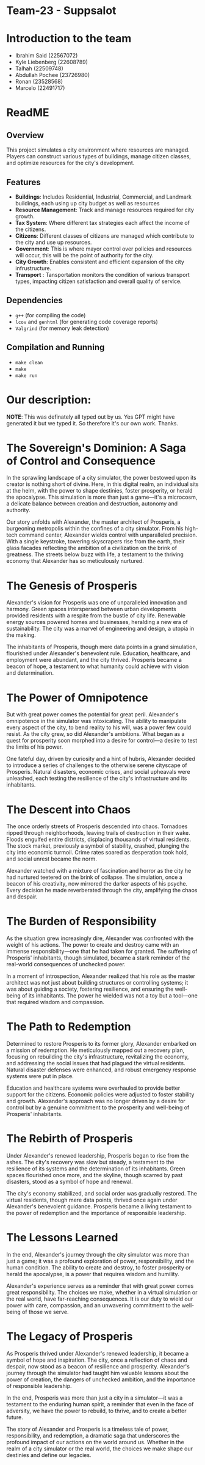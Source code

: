 # Team-23 - Suppsalot
# Introduction to the team
- Ibrahim Said (22567072)
- Kyle Liebenberg (22608789)
- Talhah (22509748)
- Abdullah Pochee (23726980)
- Ronan (23528568)
- Marcelo (22491717)

# ReadME
## Overview
This project simulates a city environment where resources are managed. Players can construct various types of buildings, manage citizen classes, and optimize resources for the city's development.

## Features
- **Buildings**: Includes Residential, Industrial, Commercial, and Landmark buildings, each using up city budget as well as resources
- **Resource Management**: Track and manage resources required for city growth. 
- **Tax System**: Where different tax strategies each affect the income of the citizens.
- **Citizens**: Different classes of citizens are managed which contribute to the city and use up resources.
- **Government**: This is where mayor control over policies and resources will occur, this will be the point of authority for the city.
- **City Growth**: Enables consistent and efficient expansion of the city infrustructure.
- **Transport** : Tansportation monitors the condition of various transport types, impacting citizen satisfaction and overall quality of service.

## Dependencies
- `g++` (for compiling the code)
- `lcov` and `genhtml` (for generating code coverage reports)
- `Valgrind` (for memory leak detection)

## Compilation and Running
- `make clean`
- `make`
- `make run`

# Our description:
**NOTE**: This was definately all typed out by us. Yes GPT might have generated it but we typed it. So therefore it's our own work. Thanks.
# The Sovereign's Dominion: A Saga of Control and Consequence
In the sprawling landscape of a city simulator, the power bestowed upon its creator is nothing short of divine. Here, in this digital realm, an individual sits at the helm, with the power to shape destinies, foster prosperity, or herald the apocalypse. This simulation is more than just a game—it's a microcosm, a delicate balance between creation and destruction, autonomy and authority.

Our story unfolds with Alexander, the master architect of Prosperis, a burgeoning metropolis within the confines of a city simulator. From his high-tech command center, Alexander wields control with unparalleled precision. With a single keystroke, towering skyscrapers rise from the earth, their glass facades reflecting the ambition of a civilization on the brink of greatness. The streets below buzz with life, a testament to the thriving economy that Alexander has so meticulously nurtured.
# The Genesis of Prosperis
Alexander's vision for Prosperis was one of unparalleled innovation and harmony. Green spaces interspersed between urban developments provided residents with a respite from the bustle of city life. Renewable energy sources powered homes and businesses, heralding a new era of sustainability. The city was a marvel of engineering and design, a utopia in the making.

The inhabitants of Prosperis, though mere data points in a grand simulation, flourished under Alexander's benevolent rule. Education, healthcare, and employment were abundant, and the city thrived. Prosperis became a beacon of hope, a testament to what humanity could achieve with vision and determination.

# The Power of Omnipotence
But with great power comes the potential for great peril. Alexander's omnipotence in the simulator was intoxicating. The ability to manipulate every aspect of the city, to bend reality to his will, was a power few could resist. As the city grew, so did Alexander's ambitions. What began as a quest for prosperity soon morphed into a desire for control—a desire to test the limits of his power.

One fateful day, driven by curiosity and a hint of hubris, Alexander decided to introduce a series of challenges to the otherwise serene cityscape of Prosperis. Natural disasters, economic crises, and social upheavals were unleashed, each testing the resilience of the city's infrastructure and its inhabitants.

# The Descent into Chaos
The once orderly streets of Prosperis descended into chaos. Tornadoes ripped through neighborhoods, leaving trails of destruction in their wake. Floods engulfed entire districts, displacing thousands of virtual residents. The stock market, previously a symbol of stability, crashed, plunging the city into economic turmoil. Crime rates soared as desperation took hold, and social unrest became the norm.

Alexander watched with a mixture of fascination and horror as the city he had nurtured teetered on the brink of collapse. The simulation, once a beacon of his creativity, now mirrored the darker aspects of his psyche. Every decision he made reverberated through the city, amplifying the chaos and despair.

# The Burden of Responsibility
As the situation grew increasingly dire, Alexander was confronted with the weight of his actions. The power to create and destroy came with an immense responsibility—one that he had taken for granted. The suffering of Prosperis' inhabitants, though simulated, became a stark reminder of the real-world consequences of unchecked power.

In a moment of introspection, Alexander realized that his role as the master architect was not just about building structures or controlling systems; it was about guiding a society, fostering resilience, and ensuring the well-being of its inhabitants. The power he wielded was not a toy but a tool—one that required wisdom and compassion.

# The Path to Redemption
Determined to restore Prosperis to its former glory, Alexander embarked on a mission of redemption. He meticulously mapped out a recovery plan, focusing on rebuilding the city's infrastructure, revitalizing the economy, and addressing the social issues that had plagued the virtual residents. Natural disaster defenses were enhanced, and robust emergency response systems were put in place.

Education and healthcare systems were overhauled to provide better support for the citizens. Economic policies were adjusted to foster stability and growth. Alexander's approach was no longer driven by a desire for control but by a genuine commitment to the prosperity and well-being of Prosperis' inhabitants.

# The Rebirth of Prosperis
Under Alexander's renewed leadership, Prosperis began to rise from the ashes. The city's recovery was slow but steady, a testament to the resilience of its systems and the determination of its inhabitants. Green spaces flourished once more, and the skyline, though scarred by past disasters, stood as a symbol of hope and renewal.

The city's economy stabilized, and social order was gradually restored. The virtual residents, though mere data points, thrived once again under Alexander's benevolent guidance. Prosperis became a living testament to the power of redemption and the importance of responsible leadership.

# The Lessons Learned
In the end, Alexander's journey through the city simulator was more than just a game; it was a profound exploration of power, responsibility, and the human condition. The ability to create and destroy, to foster prosperity or herald the apocalypse, is a power that requires wisdom and humility.

Alexander's experience serves as a reminder that with great power comes great responsibility. The choices we make, whether in a virtual simulation or the real world, have far-reaching consequences. It is our duty to wield our power with care, compassion, and an unwavering commitment to the well-being of those we serve.

# The Legacy of Prosperis
As Prosperis thrived under Alexander's renewed leadership, it became a symbol of hope and inspiration. The city, once a reflection of chaos and despair, now stood as a beacon of resilience and prosperity. Alexander's journey through the simulator had taught him valuable lessons about the power of creation, the dangers of unchecked ambition, and the importance of responsible leadership.

In the end, Prosperis was more than just a city in a simulator—it was a testament to the enduring human spirit, a reminder that even in the face of adversity, we have the power to rebuild, to thrive, and to create a better future.

The story of Alexander and Prosperis is a timeless tale of power, responsibility, and redemption, a dramatic saga that underscores the profound impact of our actions on the world around us. Whether in the realm of a city simulator or the real world, the choices we make shape our destinies and define our legacies.

